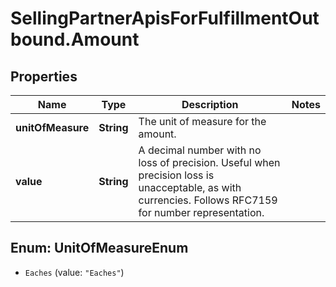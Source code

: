 # SellingPartnerApisForFulfillmentOutbound.Amount

## Properties

Name | Type | Description | Notes
------------ | ------------- | ------------- | -------------
**unitOfMeasure** | **String** | The unit of measure for the amount. | 
**value** | **String** | A decimal number with no loss of precision. Useful when precision loss is unacceptable, as with currencies. Follows RFC7159 for number representation. | 



## Enum: UnitOfMeasureEnum


* `Eaches` (value: `"Eaches"`)




